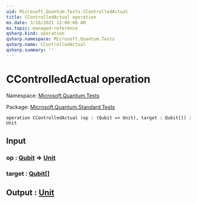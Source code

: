 ```yaml
---
uid: Microsoft.Quantum.Tests.CControlledActual
title: CControlledActual operation
ms.date: 3/26/2021 12:00:00 AM
ms.topic: managed-reference
qsharp.kind: operation
qsharp.namespace: Microsoft.Quantum.Tests
qsharp.name: CControlledActual
qsharp.summary: ''
---
```


# CControlledActual operation

Namespace: [Microsoft.Quantum.Tests](xref:Microsoft.Quantum.Tests)

Package: [Microsoft.Quantum.Standard.Tests](https://nuget.org/packages/Microsoft.Quantum.Standard.Tests)




```qsharp
operation CControlledActual (op : (Qubit => Unit), target : Qubit[]) : Unit
```


## Input

### op : [Qubit](xref:microsoft.quantum.lang-ref.qubit) => [Unit](xref:microsoft.quantum.lang-ref.unit) 




### target : [Qubit](xref:microsoft.quantum.lang-ref.qubit)[]





## Output : [Unit](xref:microsoft.quantum.lang-ref.unit)

